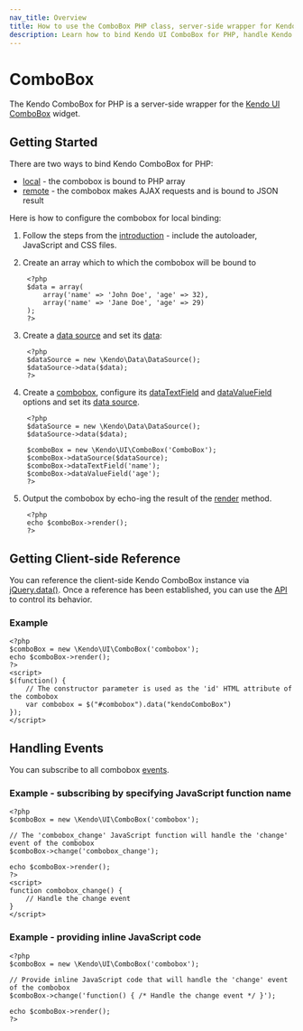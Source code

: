 ```yaml
---
nav_title: Overview
title: How to use the ComboBox PHP class, server-side wrapper for Kendo UI ComboBox widget
description: Learn how to bind Kendo UI ComboBox for PHP, handle Kendo UI ComboBox Events, access an existing combobox.
---
```


# ComboBox

The Kendo ComboBox for PHP is a server-side wrapper for the [Kendo UI ComboBox](/api/web/combobox) widget.

## Getting Started

There are two ways to bind Kendo ComboBox for PHP:

* [local](/getting-started/using-kendo-with/php/widgets/combobox/local-binding) - the combobox is bound to PHP array
* [remote](/getting-started/using-kendo-with/php/widgets/combobox/remote-binding) - the combobox makes AJAX requests and is bound to JSON result

Here is how to configure the combobox for local binding:

1. Follow the steps from the [introduction](/getting-started/using-kendo-with/php/introduction) - include the autoloader, JavaScript and CSS files.
2. Create an array which to which the combobox will be bound to

        <?php
        $data = array(
            array('name' => 'John Doe', 'age' => 32),
            array('name' => 'Jane Doe', 'age' => 29)
        );
        ?>
3. Create a [data source](/api/wrappers/php/Kendo/Data/DataSource) and set its [data](/api/wrappers/php/Kendo/Data/DataSource#data):

        <?php
        $dataSource = new \Kendo\Data\DataSource();
        $dataSource->data($data);
        ?>
4. Create a [combobox](/api/wrappers/php/Kendo/UI/ComboBox), configure its [dataTextField](/api/wrappers/php/Kendo/UI/ComboBox#datatextfield) and
[dataValueField](/api/wrappers/php/Kendo/UI/ComboBox#datavaluefield) options and set its [data source](/api/wrappers/php/Kendo/UI/ComboBox#datasource).

        <?php
        $dataSource = new \Kendo\Data\DataSource();
        $dataSource->data($data);

        $comboBox = new \Kendo\UI\ComboBox('ComboBox');
        $comboBox->dataSource($dataSource);
        $comboBox->dataTextField('name');
        $comboBox->dataValueField('age');
        ?>
5. Output the combobox by echo-ing the result of the [render](/api/wrappers/php/Kendo/UI/Widget#render) method.

        <?php
        echo $comboBox->render();
        ?>

## Getting Client-side Reference

You can reference the client-side Kendo ComboBox instance via [jQuery.data()](http://api.jquery.com/jQuery.data/).
Once a reference has been established, you can use the [API](/api/web/combobox#methods) to control its behavior.


### Example

    <?php
    $comboBox = new \Kendo\UI\ComboBox('combobox');
    echo $comboBox->render();
    ?>
    <script>
    $(function() {
        // The constructor parameter is used as the 'id' HTML attribute of the combobox
        var combobox = $("#combobox").data("kendoComboBox")
    });
    </script>

## Handling Events

You can subscribe to all combobox [events](/api/web/combobox#events).

### Example - subscribing by specifying JavaScript function name

    <?php
    $comboBox = new \Kendo\UI\ComboBox('combobox');

    // The 'combobox_change' JavaScript function will handle the 'change' event of the combobox
    $comboBox->change('combobox_change');

    echo $comboBox->render();
    ?>
    <script>
    function combobox_change() {
        // Handle the change event
    }
    </script>

### Example - providing inline JavaScript code

    <?php
    $comboBox = new \Kendo\UI\ComboBox('combobox');

    // Provide inline JavaScript code that will handle the 'change' event of the combobox
    $comboBox->change('function() { /* Handle the change event */ }');

    echo $comboBox->render();
    ?>
